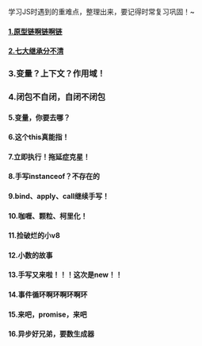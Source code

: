 学习JS时遇到的重难点，整理出来，要记得时常复习巩固！~

#### [1.原型链啊链啊链](https://github.com/Secluded-Ocean/Difficult_point_in_JS/tree/main/1.%E5%8E%9F%E5%9E%8B%E9%93%BE)

#### [2.七大继承分不清](https://github.com/Secluded-Ocean/Difficult_point_in_JS/tree/main/2.%E7%BB%A7%E6%89%BF)

### 3.变量？上下文？作用域！

### 4.闭包不自闭，自闭不闭包

#### 5.变量，你要去哪？

#### 6.这个this真能指！

#### 7.立即执行！拖延症克星！

#### 8.手写instanceof？不存在的

#### 9.bind、apply、call继续手写！

#### 10.咖喱、颗粒、柯里化！

#### 11.捡破烂的小v8

#### 12.小数的故事

#### 13.手写又来啦！！！这次是new！！

#### 14.事件循环啊环啊环啊环

#### 15.来吧，promise，来吧

#### 16.异步好兄弟，要数生成器
